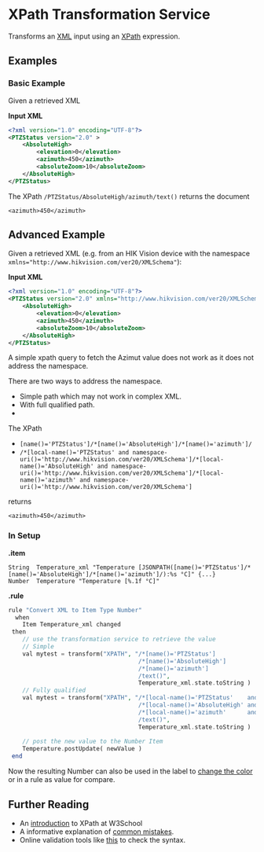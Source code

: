 # XPath Transformation Service

Transforms an [XML](https://www.w3.org/XML/) input using an [XPath](https://www.w3.org/TR/xpath/#section-Expressions) expression.

## Examples

### Basic Example

Given a retrieved XML 

**Input XML**

```xml
<?xml version="1.0" encoding="UTF-8"?>
<PTZStatus version="2.0" >
	<AbsoluteHigh>
		<elevation>0</elevation>
		<azimuth>450</azimuth>
		<absoluteZoom>10</absoluteZoom>
	</AbsoluteHigh>
</PTZStatus>
```

The XPath `/PTZStatus/AbsoluteHigh/azimuth/text()` returns the document

```
<azimuth>450</azimuth>
```

## Advanced Example

Given a retrieved XML (e.g. from an HIK Vision device with the namespace `xmlns="http://www.hikvision.com/ver20/XMLSchema"`):

**Input XML**

```xml
<?xml version="1.0" encoding="UTF-8"?>
<PTZStatus version="2.0" xmlns="http://www.hikvision.com/ver20/XMLSchema">
	<AbsoluteHigh>
		<elevation>0</elevation>
		<azimuth>450</azimuth>
		<absoluteZoom>10</absoluteZoom>
	</AbsoluteHigh>
</PTZStatus>
```

A simple xpath query to fetch the Azimut value does not work as it does not address the namespace.

There are two ways to address the namespace.
* Simple path which may not work in complex XML.
* With full qualified path.
* 
The XPath 
* `[name()='PTZStatus']/*[name()='AbsoluteHigh']/*[name()='azimuth']/`
* `/*[local-name()='PTZStatus' and namespace-uri()='http://www.hikvision.com/ver20/XMLSchema']/*[local-name()='AbsoluteHigh' and namespace-uri()='http://www.hikvision.com/ver20/XMLSchema']/*[local-name()='azimuth' and namespace-uri()='http://www.hikvision.com/ver20/XMLSchema']`

returns 

```
<azimuth>450</azimuth>
```

### In Setup

**.item**

```csv
String  Temperature_xml "Temperature [JSONPATH([name()='PTZStatus']/*[name()='AbsoluteHigh']/*[name()='azimuth']/):%s °C]" {...}
Number  Temperature "Temperature [%.1f °C]"
```

**.rule**

```php
rule "Convert XML to Item Type Number"
  when
    Item Temperature_xml changed
 then
    // use the transformation service to retrieve the value
	// Simple
	val mytest = transform("XPATH", "/*[name()='PTZStatus']
									 /*[name()='AbsoluteHigh']
									 /*[name()='azimuth']
									 /text()", 
									 Temperature_xml.state.toString )  
	// Fully qualified
	val mytest = transform("XPATH", "/*[local-name()='PTZStatus'    and namespace-uri()='http://www.hikvision.com/ver20/XMLSchema']
									 /*[local-name()='AbsoluteHigh' and namespace-uri()='http://www.hikvision.com/ver20/XMLSchema']
									 /*[local-name()='azimuth'      and namespace-uri()='http://www.hikvision.com/ver20/XMLSchema']
									 /text()",
									 Temperature_xml.state.toString )
									 
    // post the new value to the Number Item
    Temperature.postUpdate( newValue )
 end
```

Now the resulting Number can also be used in the label to [change the color](https://docs.openhab.org/configuration/sitemaps.html#label-and-value-colors) or in a rule as value for compare.

## Further Reading

* An [introduction](https://www.w3schools.com/xml/xpath_intro.asp) to XPath at W3School
* A informative explanation of [common mistakes](https://qxf2.com/blog/common-xpath-mistakes/).
* Online validation tools like [this](https://www.freeformatter.com/xpath-tester.html) to check the syntax.
